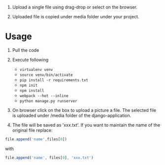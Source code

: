 1. Upload a single file using drag-drop or select on the browser.

2. Uploaded file is copied under media folder under your project.

# Usage

1. Pull the code
2. Execute following
    *  ```virtualenv venv```
    *  ```source venv/bin/activate```
    *  ```pip install -r requirements.txt```
    * ```npm init```
    * ```npm install```
    * ```webpack --hot --inline```
    * ```python manage.py runserver```

3. On browser click on the box to upload a picture a file. The selected file is uploaded under /media folder of the django-application.

4. The file will be saved as 'xxx.txt'. If you want to maintain the name of the original file replace:
```javascript
file.append('name',files[0])
```
with
```javascript
file.append('name', files[0], 'xxx.txt')
```
